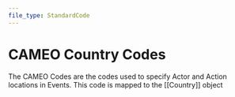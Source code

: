 ```yaml
---
file_type: StandardCode
---
```

# CAMEO Country Codes
The CAMEO Codes are the codes used to specify Actor and Action locations in Events. This code is mapped to the [[Country]] object